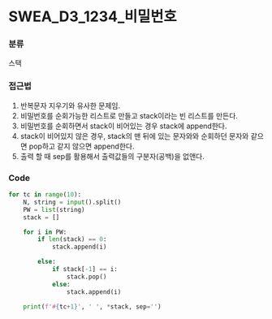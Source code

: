 # SWEA_D3_1234_비밀번호


### 분류

스택


### 접근법
1. 반복문자 지우기와 유사한 문제임.
2. 비밀번호를 순회가능한 리스트로 만들고 stack이라는 빈 리스트를 만든다.
3. 비밀번호를 순회하면서 stack이 비어있는 경우 stack에 append한다.
4. stack이 비어있지 않은 경우, stack의 맨 뒤에 있는 문자와와 순회하던 문자와 같으면 pop하고 같지 않으면 append한다. 
5. 출력 할 때 sep를 활용해서 출력값들의 구분자(공백)을 없앤다.


### Code
```python
for tc in range(10):
    N, string = input().split()
    PW = list(string)
    stack = []

    for i in PW:
        if len(stack) == 0:
            stack.append(i)

        else:
            if stack[-1] == i:
                stack.pop()
            else:
                stack.append(i)

    print(f'#{tc+1}', ' ', *stack, sep='')
```